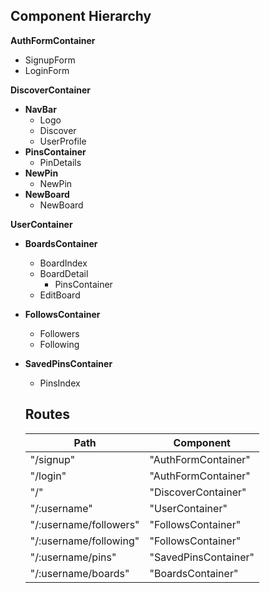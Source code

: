 ## Component Hierarchy

**AuthFormContainer**
 - SignupForm
 - LoginForm

**DiscoverContainer**
- **NavBar**
  + Logo
  + Discover
  + UserProfile
- **PinsContainer**
  + PinDetails
- **NewPin**
  + NewPin
- **NewBoard**
  + NewBoard

**UserContainer**
- **BoardsContainer**
  + BoardIndex
  + BoardDetail
    * PinsContainer
  + EditBoard
- **FollowsContainer**
  + Followers
  + Following
- **SavedPinsContainer**
  + PinsIndex

  ## Routes

  | Path                       | Component           |
  |----------------------------|---------------------|
  | "/signup"                  | "AuthFormContainer" |
  | "/login"                   | "AuthFormContainer" |
  | "/"                        | "DiscoverContainer" |
  | "/:username"               | "UserContainer"     |
  | "/:username/followers"     | "FollowsContainer"  |
  | "/:username/following"     | "FollowsContainer"  |
  | "/:username/pins"          | "SavedPinsContainer"|
  | "/:username/boards"        | "BoardsContainer"   |
